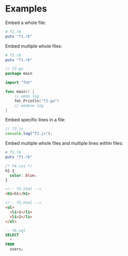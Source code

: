 # Examples

Embed a whole file:

```rb
# f1.rb
puts "f1.rb"
```

Embed multiple whole files:

```rb
# f1.rb
puts "f1.rb"
```

```go
// f2.go
package main

import "fmt"

func main() {
	// emdo log
	fmt.Println("f2.go")
	// emdone log
}
```

Embed specific lines in a file:

```js
// f3.js
console.log("f3.js");
```

Embed multiple whole files and multiple lines within files:

```rb
# f1.rb
puts "f1.rb"
```

```css
/* f4.css */
h1 {
  color: blue;
}
```

```html
<!-- f5.html -->
<h1>h1</h1>
```

```html
<!-- f5.html -->
<ul>
  <li>1</li>
  <li>2</li>
</ul>
```

```sql
-- f6.sql
SELECT
  *
FROM
  users;
```
